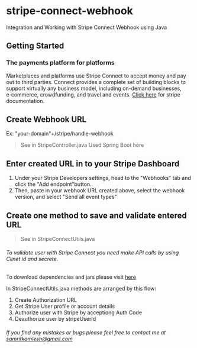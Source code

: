 # stripe-connect-webhook
Integration and Working with Stripe Connect Webhook using Java

## Getting Started
### The payments platform for platforms
Marketplaces and platforms use Stripe Connect to accept money and pay out to third parties. Connect provides a complete set of building blocks to support virtually any business model, including on-demand businesses, e‑commerce, crowdfunding, and travel and events.
[Click here](https://stripe.com/docs/connect) for stripe documentation. 

## Create Webhook URL
Ex: "your-domain"+/stripe/handle-webhook
> See in StripeController.java
Used Spring Boot here

## Enter created URL in to your Stripe Dashboard
1. Under your Stripe Developers settings, head to the "Webhooks" tab and click the "Add endpoint"button.
2. Then, paste in your webhook URL created above, select the webhook version, and select "Send all event types"

## Create one method to save and validate entered URL
> See in StripeConnectUtils.java

###### To validate user with Stripe Connect you need make API calls by using Clinet id and secrete.
To download dependencies and jars please visit [here](https://mvnrepository.com/artifact/com.stripe/stripe-java)

In StripeConnectUtils.java methods are arranged by this flow:
1. Create Authorization URL
2. Get Stripe User profile or account details 
3. Authorize user with Stripe by acceptiong Auth Code
4. Deauthorize user by stripeUserId

###### If you find any mistakes or bugs please feel free to contact me at samritkamlesh@gmail.com
